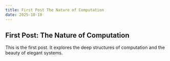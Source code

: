 ```yaml
---
title: First Post The Nature of Computation
date: 2025-10-10
---
```


## First Post: The Nature of Computation

This is the first post. It explores the deep structures of computation and the beauty of elegant systems.